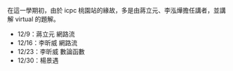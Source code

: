在這一學期初，由於 icpc 桃園站的緣故，多是由蔣立元、李泓燁擔任講者，並講解 virtual 的題解。

* 12/9：蔣立元 網路流
* 12/16：李昕威 網路流
* 12/23：李昕威 數論函數
* 12/30：楊景遇